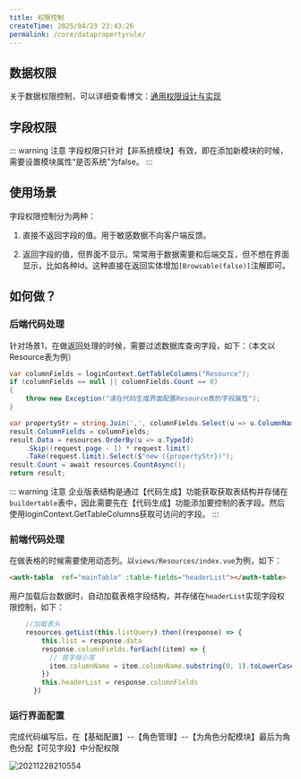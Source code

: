 ```yaml
---
title: 权限控制
createTime: 2025/04/23 23:43:26
permalink: /core/datapropertyrule/
---
```


## 数据权限

关于数据权限控制，可以详细查看博文：[通用权限设计与实现](https://www.cnblogs.com/yubaolee/p/DataPrivilege.html)
## 字段权限

::: warning 注意
字段权限只针对【非系统模块】有效，即在添加新模块的时候，需要设置模块属性“是否系统”为false。
:::

## 使用场景

字段权限控制分为两种：

1. 直接不返回字段的值。用于敏感数据不向客户端反馈。

1. 返回字段的值，但界面不显示。常常用于数据需要和后端交互，但不想在界面显示，比如各种Id。这种直接在返回实体增加`[Browsable(false)]`注解即可。

## 如何做？

### 后端代码处理

针对场景1，在做返回处理的时候，需要过滤数据库查询字段，如下：（本文以Resource表为例）

```csharp
var columnFields = loginContext.GetTableColumns("Resource");
if (columnFields == null || columnFields.Count == 0)
{
	throw new Exception("请在代码生成界面配置Resource表的字段属性");
}

var propertyStr = string.Join(',', columnFields.Select(u => u.ColumnName));
result.ColumnFields = columnFields;
result.Data = resources.OrderBy(u => u.TypeId)
	.Skip((request.page - 1) * request.limit)
	.Take(request.limit).Select($"new ({propertyStr})");
result.Count = await resources.CountAsync();
return result;
```

::: warning 注意
企业版表结构是通过【代码生成】功能获取获取表结构并存储在`buildertable`表中，因此需要先在【代码生成】功能添加要控制的表字段。然后使用loginContext.GetTableColumns获取可访问的字段。
:::

### 前端代码处理

在做表格的时候需要使用动态列。以`views/Resources/index.vue`为例，如下：

```HTML
<auth-table  ref="mainTable" :table-fields="headerList"></auth-table>
```

用户加载后台数据时，自动加载表格字段结构，并存储在`headerList`实现字段权限控制，如下：

```javascript
    //加载表头
    resources.getList(this.listQuery).then((response) => {
        this.list = response.data
        response.columnFields.forEach((item) => {
          // 首字母小写
          item.columnName = item.columnName.substring(0, 1).toLowerCase() + item.columnName.substring(1)
        })
        this.headerList = response.columnFields
      })
```
### 运行界面配置

完成代码编写后，在【基础配置】--【角色管理】--【为角色分配模块】最后为角色分配【可见字段】中分配权限

![20211228210554](http://img.openauth.net.cn/20211228210554.png)


